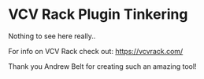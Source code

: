 
# VCV Rack Plugin Tinkering

Nothing to see here really..

For info on VCV Rack check out: https://vcvrack.com/

Thank you Andrew Belt for creating such an amazing tool!